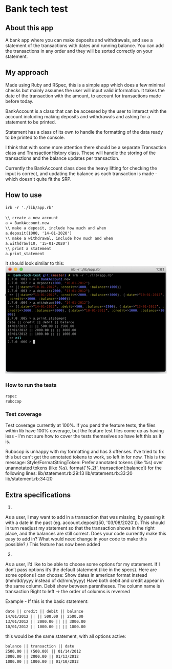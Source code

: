 # Bank tech test

## About this app
A bank app where you can make deposits and withdrawals, and see a statement of the transactions with dates and running balance.
You can add the transactions in any order and they will be sorted correctly on your statement.

## My approach
Made using Ruby and RSpec, this is a simple app which does a few minimal checks but mainly assumes the user will input valid information. It takes the date of the transaction with the amount, to account for transactions made before today. 

BankAccount is a class that can be accessed by the user to interact with the account including making deposits and withdrawals and asking for a statement to be printed.

Statement has a class of its own to handle the formatting of the data ready to be printed to the console. 

I think that with some more attention there should be a separate Transaction class and TransactionHistory class. These will handle the storing of the transactions and the balance updates per transaction. 

Currently the BankAccount class does the heavy lifting for checking the input is correct, and updating the balance as each transaction is made - which doesn't quite fit the SRP. 

## How to use
```
irb -r './lib/app.rb'

\\ create a new account
a = BankAccount.new
\\ make a deposit, include how much and when  
a.deposit(1000, '14-01-2020')
\\ make a withdrawal, include how much and when  
a.withdraw(10, '15-01-2020')
\\ print a statement 
a.print_statement
```

It should look similar to this: 
![screenshot of bank app in use](./images/bank-app-screenshot.png)

### How to run the tests
```
rspec
rubocop
```

### Test coverage
Test coverage currently at 100%. If you pend the feature tests, the files within lib have 100% coverage, but the feature test files come up as having less - I'm not sure how to cover the tests themselves so have left this as it is. 

Rubocop is unhappy with my formatting and has 3 offenses. I've tried to fix this but can't get the annotated tokens to work, so left in for now. This is the message:
Style/FormatStringToken: Prefer annotated tokens (like %<foo>s) over unannotated tokens (like %s).
    format('%.2f', transaction[:balance])
    for the following lines: 
    lib/statement.rb:29:13
    lib/statement.rb:33:20
    lib/statement.rb:34:20

## Extra specifications
1. 
As a user, I may want to add in a transaction that was missing, 
by passing it with a date in the past (eg. account.deposit(50, '03/08/2020')).
This should in turn readjust my statement so that the transaction shows in the right place, 
and the balances are still correct. 
Does your code currently make this easy to add in? What would need change in your code to make this possible?
/ This feature has now been added

2. 
As a user, I’d like to be able to choose some options for my statement.
If I don’t pass options it’s the default statement (like in the specs).
Here are some options I can choose:
Show dates in american format instead (mm/dd/yyyy instead of dd/mm/yyyy)
Have both debit and credit appear in the same column. Debit show between parentheses. 
The column name is transaction
Right to left -> the order of columns is reversed

Example - If this is the basic statement:
```
date || credit || debit || balance
14/01/2012 || || 500.00 || 2500.00
13/01/2012 || 2000.00 || || 3000.00
10/01/2012 || 1000.00 || || 1000.00
```
this would be the same statement, with all options active:
```
balance || transaction || date
2500.00 || (500.00) || 01/14/2012
3000.00 || 2000.00 || 01/13/2012
1000.00 || 1000.00 || 01/10/2012
```